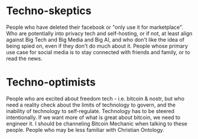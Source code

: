 # Techno-skeptics

People who have deleted their facebook or "only use it for marketplace". Who are potentially into privacy tech and self-hosting, or if not, at least align against Big Tech and Big Media and Big AI, and who don't like the idea of being spied on, even if they don't do much about it. People whose primary use case for social media is to stay connected with friends and family, or to read the news.

# Techno-optimists

People who are excited about freedom tech - i.e. bitcoin & nostr, but who need a reality check about the limits of technology to govern, and the inability of technology to self-regulate. Technology has to be steered intentionally. If we want more of what is great about bitcoin, we need to engineer it. I should be channeling Bitcoin Mechanic when talking to these people. People who may be less familiar with Christian Ontology.
